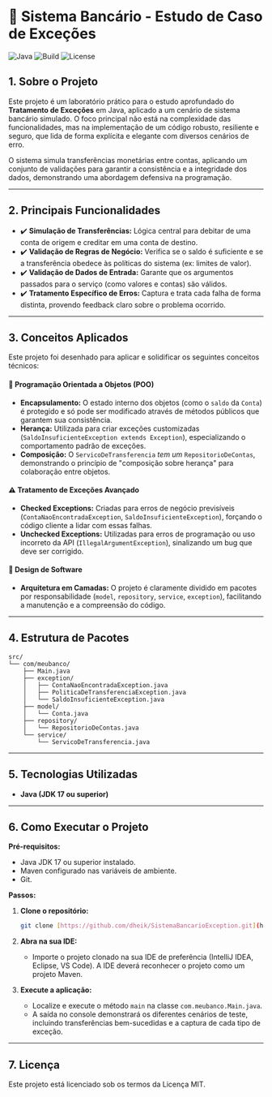 # 💸 Sistema Bancário - Estudo de Caso de Exceções

![Java](https://img.shields.io/badge/Java-17%2B-blue?logo=openjdk&logoColor=white)
![Build](https://img.shields.io/badge/Build-Maven-red?logo=apache-maven)
![License](https://img.shields.io/badge/License-MIT-green)

## 1. Sobre o Projeto

Este projeto é um laboratório prático para o estudo aprofundado do **Tratamento de Exceções** em Java, aplicado a um cenário de sistema bancário simulado. O foco principal não está na complexidade das funcionalidades, mas na implementação de um código robusto, resiliente e seguro, que lida de forma explícita e elegante com diversos cenários de erro.

O sistema simula transferências monetárias entre contas, aplicando um conjunto de validações para garantir a consistência e a integridade dos dados, demonstrando uma abordagem defensiva na programação.

---

## 2. Principais Funcionalidades

* ✔️ **Simulação de Transferências:** Lógica central para debitar de uma conta de origem e creditar em uma conta de destino.
* ✔️ **Validação de Regras de Negócio:** Verifica se o saldo é suficiente e se a transferência obedece às políticas do sistema (ex: limites de valor).
* ✔️ **Validação de Dados de Entrada:** Garante que os argumentos passados para o serviço (como valores e contas) são válidos.
* ✔️ **Tratamento Específico de Erros:** Captura e trata cada falha de forma distinta, provendo feedback claro sobre o problema ocorrido.

---

## 3. Conceitos Aplicados

Este projeto foi desenhado para aplicar e solidificar os seguintes conceitos técnicos:

#### 🧠 Programação Orientada a Objetos (POO)
* **Encapsulamento:** O estado interno dos objetos (como o `saldo` da `Conta`) é protegido e só pode ser modificado através de métodos públicos que garantem sua consistência.
* **Herança:** Utilizada para criar exceções customizadas (`SaldoInsuficienteException extends Exception`), especializando o comportamento padrão de exceções.
* **Composição:** O `ServicoDeTransferencia` *tem um* `RepositorioDeContas`, demonstrando o princípio de "composição sobre herança" para colaboração entre objetos.

#### ⚠️ Tratamento de Exceções Avançado
* **Checked Exceptions:** Criadas para erros de negócio previsíveis (`ContaNaoEncontradaException`, `SaldoInsuficienteException`), forçando o código cliente a lidar com essas falhas.
* **Unchecked Exceptions:** Utilizadas para erros de programação ou uso incorreto da API (`IllegalArgumentException`), sinalizando um bug que deve ser corrigido.

#### 🧱 Design de Software
* **Arquitetura em Camadas:** O projeto é claramente dividido em pacotes por responsabilidade (`model`, `repository`, `service`, `exception`), facilitando a manutenção e a compreensão do código.

---

## 4. Estrutura de Pacotes
```
src/
└── com/meubanco/
    ├── Main.java
    ├── exception/
    │   ├── ContaNaoEncontradaException.java
    │   ├── PoliticaDeTransferenciaException.java
    │   └── SaldoInsuficienteException.java
    ├── model/
    │   └── Conta.java
    ├── repository/
    │   └── RepositorioDeContas.java
    └── service/
        └── ServicoDeTransferencia.java
```
---

## 5. Tecnologias Utilizadas

* **Java (JDK 17 ou superior)**

---

## 6. Como Executar o Projeto

**Pré-requisitos:**
* Java JDK 17 ou superior instalado.
* Maven configurado nas variáveis de ambiente.
* Git.

**Passos:**

1.  **Clone o repositório:**
    ```bash
    git clone [https://github.com/dheik/SistemaBancarioException.git](https://github.com/dheik/SistemaBancarioException.git)
    ```

2.  **Abra na sua IDE:**
    * Importe o projeto clonado na sua IDE de preferência (IntelliJ IDEA, Eclipse, VS Code). A IDE deverá reconhecer o projeto como um projeto Maven.

3.  **Execute a aplicação:**
    * Localize e execute o método `main` na classe `com.meubanco.Main.java`.
    * A saída no console demonstrará os diferentes cenários de teste, incluindo transferências bem-sucedidas e a captura de cada tipo de exceção.

---

## 7. Licença

Este projeto está licenciado sob os termos da Licença MIT.
